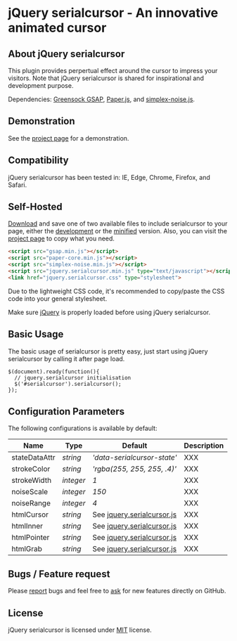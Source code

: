 # jQuery serialcursor - An innovative animated cursor

## About jQuery serialcursor
This plugin provides perpertual effect around the cursor to impress your visitors. Note that jQuery serialcursor is shared for inspirational and development purpose.

Dependencies: [Greensock GSAP](https://greensock.com/gsap/), [Paper.js](http://paperjs.org/), and [simplex-noise.js](https://github.com/jwagner/simplex-noise.js).

## Demonstration
See the [project page](https://github.meunierkevin.com/jquery-serialcursor/) for a demonstration.


## Compatibility
jQuery serialcursor has been tested in: IE, Edge, Chrome, Firefox, and Safari.


## Self-Hosted
[Download](https://github.com/kevinmeunier/jquery-serialcursor/archive/master.zip) and save one of two available files to include serialcursor to your page, either the [development](https://github.com/kevinmeunier/jquery-serialcursor/blob/main/dist/jquery.serialcursor.js) or the [minified](https://github.com/kevinmeunier/jquery-serialcursor/blob/main/dist/jquery.serialcursor.min.js) version. Also, you can visit the [project page](https://github.meunierkevin.com/jquery-serialcursor/) to copy what you need.
```HTML
<script src="gsap.min.js"></script>
<script src="paper-core.min.js"></script>
<script src="simplex-noise.min.js"></script>
<script src="jquery.serialcursor.min.js" type="text/javascript"></script>
<link href="jquery.serialcursor.css" type="stylesheet">
```
Due to the lightweight CSS code, it's recommended to copy/paste the CSS code into your general stylesheet.

Make sure [jQuery](http://jquery.com) is properly loaded before using jQuery serialcursor. 


## Basic Usage
The basic usage of serialcursor is pretty easy, just start using jQuery serialcursor by calling it after page load.
```JS
$(document).ready(function(){
  // jquery.serialcursor initialisation
  $('#serialcursor').serialcursor();
});
```

  
## Configuration Parameters
The following configurations is available by default:

Name               | Type       | Default                                        | Description
------------------ | ---------- | ---------------------------------------------- | -----------
stateDataAttr      | *string*   | *'data-serialcursor-state'*                    | XXX
strokeColor        | *string*   | *'rgba(255, 255, 255, .4)'*                    | XXX
strokeWidth        | *integer*  | *1*                                            | XXX
noiseScale         | *integer*  | *150*                                          | XXX
noiseRange         | *integer*  | *4*                                            | XXX
htmlCursor         | *string*   | See [jquery.serialcursor.js](https://github.com/kevinmeunier/jquery-serialcursor/blob/main/dist/jquery.serialcookie.js) | XXX
htmlInner          | *string*   | See [jquery.serialcursor.js](https://github.com/kevinmeunier/jquery-serialcursor/blob/main/dist/jquery.serialcookie.js) | XXX
htmlPointer        | *string*   | See [jquery.serialcursor.js](https://github.com/kevinmeunier/jquery-serialcursor/blob/main/dist/jquery.serialcookie.js) | XXX
htmlGrab           | *string*   | See [jquery.serialcursor.js](https://github.com/kevinmeunier/jquery-serialcursor/blob/main/dist/jquery.serialcookie.js) | XXX


## Bugs / Feature request
Please [report](http://github.com/kevinmeunier/jquery-serialcursor/issues) bugs and feel free to [ask](http://github.com/kevinmeunier/jquery-serialcursor/issues) for new features directly on GitHub.


## License
jQuery serialcursor is licensed under [MIT](http://www.opensource.org/licenses/mit-license.php) license.
